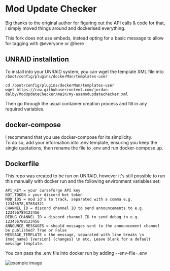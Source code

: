 # Mod Update Checker
  
Big thanks to the original author for figuring out the API calls & code for that, I simply moved things around and dockerised everything.  
  
This fork does not use embeds, instead opting for a basic message to allow for tagging with @everyone or @here  
  
  
## UNRAID installation  
  
To install into your UNRAID system, you can wget the template XML file into ```/boot/config/plugins/dockerMan/templates-user```  
  
```
cd /boot/config/plugins/dockerMan/templates-user
wget https://raw.githubusercontent.com/jordan-dalby/ModUpdateChecker/main/my-asamodupdatechecker.xml
```  
  
Then go through the usual container creation process and fill in any required variables.  
  
  
## docker-compose  
  
I recommend that you use docker-compose for its simplicity.  
To do so, add your information into .env.template, ensuring you keep the single quotations, then rename the file to .env and run docker-compose up.  
  

## Dockerfile  
  
This repo was created to be run on UNRAID, however it's still possible to run this manually with docker run and the following environment variables set: 
``` 
API_KEY = your curseforge API key  
BOT_TOKEN = your discord bot token  
MOD_IDS = mod id's to track, separated with a comma e.g. 12345678,87654321  
CHANNEL_ID = discord channel ID to send announcements to e.g. 123456789123456  
DEBUG_CHANNEL_ID = discord channel ID to send debug to e.g. 123456789123456  
ANNOUNCE_MESSAGES = should messages sent to the announcement channel be published? True or False  
MESSAGE_TEMPLATE = the message, separated with line breaks \n {mod_name} {version} {changes} \n etc. Leave blank for a default message template.
```
  
You can pass the .env file into docker run by adding --env-file=.env  
  
![example image](https://i.imgur.com/buqdM7I.png)
